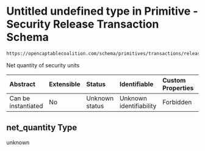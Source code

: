 # Untitled undefined type in Primitive - Security Release Transaction Schema

```txt
https://opencaptablecoalition.com/schema/primitives/transactions/release/base_release#/properties/net_quantity
```

Net quantity of security units

| Abstract            | Extensible | Status         | Identifiable            | Custom Properties | Additional Properties | Access Restrictions | Defined In                                                                                                              |
| :------------------ | :--------- | :------------- | :---------------------- | :---------------- | :-------------------- | :------------------ | :---------------------------------------------------------------------------------------------------------------------- |
| Can be instantiated | No         | Unknown status | Unknown identifiability | Forbidden         | Allowed               | none                | [BaseRelease.schema.json*](../../schema/primitives/transactions/release/BaseRelease.schema.json "open original schema") |

## net_quantity Type

unknown
